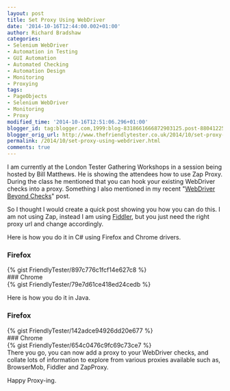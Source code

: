```yaml
---
layout: post
title: Set Proxy Using WebDriver
date: '2014-10-16T12:44:00.002+01:00'
author: Richard Bradshaw
categories:
- Selenium WebDriver
- Automation in Testing
- GUI Automation
- Automated Checking
- Automation Design
- Monitoring
- Proxying
tags:
- PageObjects
- Selenium WebDriver
- Monitoring
- Proxy
modified_time: '2014-10-16T12:51:06.296+01:00'
blogger_id: tag:blogger.com,1999:blog-8318661666872903125.post-880412257304893426
blogger_orig_url: http://www.thefriendlytester.co.uk/2014/10/set-proxy-using-webdriver.html
permalink: /2014/10/set-proxy-using-webdriver.html
comments: true
---
```


I am currently at the London Tester Gathering Workshops in a session being hosted by Bill Matthews. He is showing the attendees how to use Zap Proxy. During the class he mentioned that you can hook your existing WebDriver checks into a proxy. Something I also mentioned in my recent "[WebDriver Beyond Checks](http://www.thefriendlytester.co.uk/2014/10/webdriver-beyond-checks.html)" post.  

So I thought I would create a quick post showing you how you can do this. I am not using Zap, instead I am using [Fiddler](http://www.telerik.com/fiddler), but you just need the right proxy url and change accordingly.  

Here is how you do it in C# using Firefox and Chrome drivers.  
### Firefox  
<div class="centerplugin">
{% gist FriendlyTester/897c776c1fcf14e627c8 %}
</div>
### Chrome  
<div class="centerplugin">
{% gist FriendlyTester/79e7d61ce418ed24cedb %}
</div>

Here is how you do it in Java.  

### Firefox  
<div class="centerplugin">
{% gist FriendlyTester/142adce94926dd20e677 %}
</div>
### Chrome  
<div class="centerplugin">
{% gist FriendlyTester/654c0476c9fc69c73ce7 %}
</div>
There you go, you can now add a proxy to your WebDriver checks, and collate lots of information to explore from various proxies available such as, BrowserMob, Fiddler and ZapProxy.  

Happy Proxy-ing.